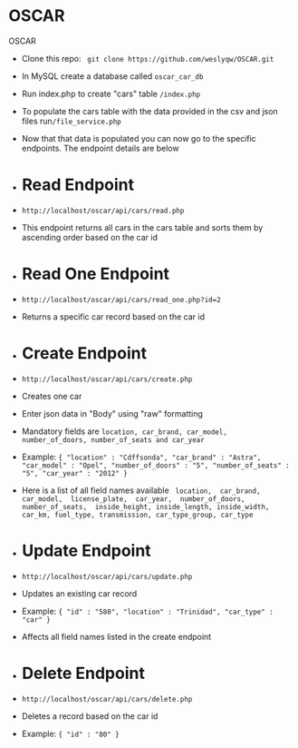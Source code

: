 # OSCAR
OSCAR
* Clone this repo: ``` git clone https://github.com/weslyqw/OSCAR.git```
* In MySQL create a database called ``` oscar_car_db ```
* Run index.php to create "cars" table ``` /index.php ```
* To populate the cars table with the data provided in the csv and json files run``` /file_service.php ```
* Now that that data is populated you can now go to the specific endpoints. The endpoint details are below

* # Read Endpoint
* ``` http://localhost/oscar/api/cars/read.php ```
* This endpoint returns all cars in the cars table and sorts them by ascending order based on the car id

* # Read One Endpoint
* ``` http://localhost/oscar/api/cars/read_one.php?id=2 ```
* Returns a specific car record based on the car id

* # Create Endpoint
* ``` http://localhost/oscar/api/cars/create.php ```
* Creates one car 
* Enter json data in "Body" using "raw" formatting 
* Mandatory fields are ``` location, car_brand, car_model, number_of_doors, number_of_seats and car_year ```
* Example: ``` {
    "location" : "Cdffsonda",
    "car_brand" : "Astra",
    "car_model" : "Opel",
    "number_of_doors" : "5",
    "number_of_seats" : "5",
    "car_year" : "2012"
} ```
* Here is a list of all field names available ``` 
              location, 
              car_brand, 
              car_model, 
              license_plate, 
              car_year, 
              number_of_doors, 
              number_of_seats, 
              inside_height,
              inside_length,
              inside_width,
              car_km,
              fuel_type,
              transmission,
              car_type_group,
              car_type
              ```

* # Update Endpoint
* ``` http://localhost/oscar/api/cars/update.php ```
* Updates an existing car record
* Example: ``` {
    "id" : "580",
    "location" : "Trinidad",
	  "car_type" : "car"
} ```
* Affects all field names listed in the create endpoint

* # Delete Endpoint
* ``` http://localhost/oscar/api/cars/delete.php ```
* Deletes a record based on the car id
* Example: ``` {
    "id" : "80"
} ```
